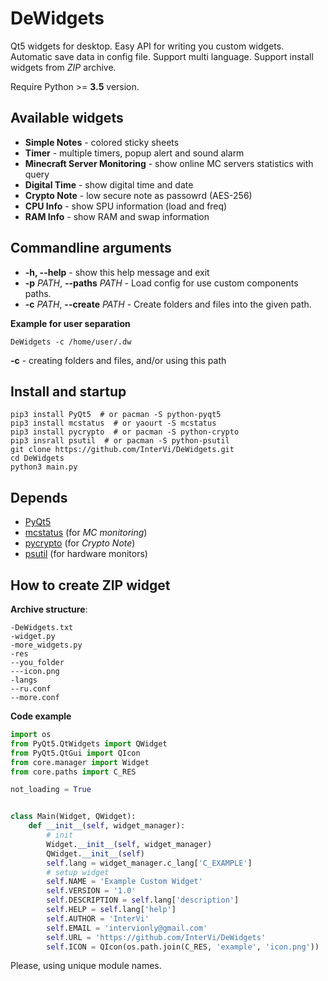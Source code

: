 # DeWidgets

Qt5 widgets for desktop. Easy API for writing you custom widgets. Automatic save data in config file. Support multi language. Support install widgets from *ZIP* archive.

Require Python >= **3.5** version.

## Available widgets

* **Simple Notes** - colored sticky sheets
* **Timer** - multiple timers, popup alert and sound alarm
* **Minecraft Server Monitoring** - show online MC servers statistics with query
* **Digital Time** - show digital time and date
* **Crypto Note** - low secure note as passowrd (AES-256)
* **CPU Info** - show SPU information (load and freq)
* **RAM Info** - show RAM and swap information

## Commandline arguments

* **-h, --help** - show this help message and exit
* **-p** *PATH*, **--paths** *PATH* - Load config for use custom components paths.
* **-c** *PATH*, **--create** *PATH* - Create folders and files into the given path.

**Example for user separation**

```shell
DeWidgets -c /home/user/.dw
```

**-c** - creating folders and files, and/or using this path

## Install and startup

```shell
pip3 install PyQt5  # or pacman -S python-pyqt5
pip3 install mcstatus  # or yaourt -S mcstatus
pip3 install pycrypto  # or pacman -S python-crypto
pip3 insrall psutil  # or pacman -S python-psutil
git clone https://github.com/InterVi/DeWidgets.git
cd DeWidgets
python3 main.py
```

## Depends

* [PyQt5](https://github.com/baoboa/pyqt5)
* [mcstatus](https://github.com/Dinnerbone/mcstatus) (for *MC monitoring*)
* [pycrypto](https://github.com/dlitz/pycrypto) (for *Crypto Note*)
* [psutil](https://github.com/giampaolo/psutil) (for hardware monitors)

## How to create ZIP widget

**Archive structure**:

```
-DeWidgets.txt
-widget.py
-more_widgets.py
-res
--you_folder
---icon.png
-langs
--ru.conf
--more.conf
```

**Code example**

```python
import os
from PyQt5.QtWidgets import QWidget
from PyQt5.QtGui import QIcon
from core.manager import Widget
from core.paths import C_RES

not_loading = True


class Main(Widget, QWidget):
    def __init__(self, widget_manager):
        # init
        Widget.__init__(self, widget_manager)
        QWidget.__init__(self)
        self.lang = widget_manager.c_lang['C_EXAMPLE']
        # setup widget
        self.NAME = 'Example Custom Widget'
        self.VERSION = '1.0'
        self.DESCRIPTION = self.lang['description']
        self.HELP = self.lang['help']
        self.AUTHOR = 'InterVi'
        self.EMAIL = 'intervionly@gmail.com'
        self.URL = 'https://github.com/InterVi/DeWidgets'
        self.ICON = QIcon(os.path.join(C_RES, 'example', 'icon.png'))
```

Please, using unique module names.
